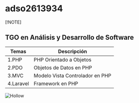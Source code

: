 # adso2613934

[!NOTE]
## TGO en Análisis y Desarrollo de Software


| Temas     | Descripción                     |
| --------- | ------------------------------- |
| 1.PHP     | PHP Orientado a Objetos         |
| 2.PDO     | Objetos de Datos en PHP         |
| 3.MVC     | Modelo Vista Controlador en PHP |
| 4.Laravel | Framework en PHP                |

![Hollow](http://tinyurl.com/mtb3s7fa)
